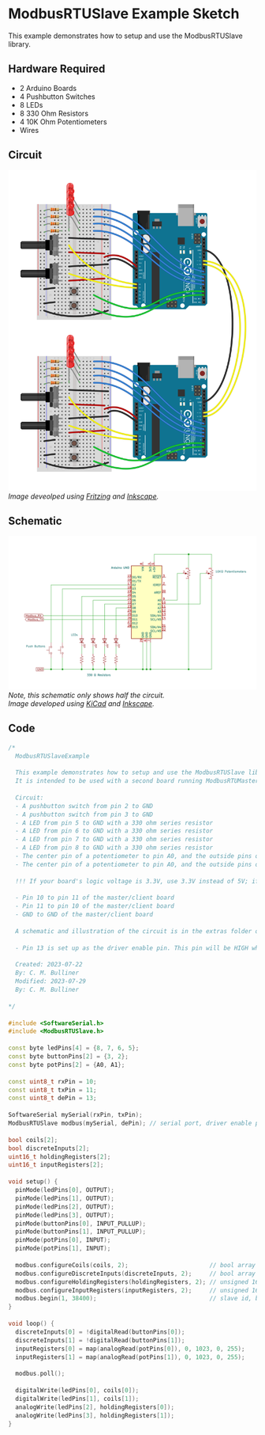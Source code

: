 # ModbusRTUSlave Example Sketch
This example demonstrates how to setup and use the ModbusRTUSlave library.

## Hardware Required
- 2 Arduino Boards
- 4 Pushbutton Switches
- 8 LEDs
- 8 330 Ohm Resistors
- 4 10K Ohm Potentiometers
- Wires

## Circuit
![](./ModbusRTUMasterSlaveExampleBreadBoard.svg)  
_Image deveolped using [Fritzing](https://fritzing.org/) and [Inkscape](https://inkscape.org/)._

## Schematic
![](./ModbusRTUMasterSlaveExampleSchematic.svg)  
_Note, this schematic only shows half the circuit._  
_Image developed using [KiCad](https://www.kicad.org/) and [Inkscape](https://inkscape.org/)._


## Code
``` C++
/*
  ModbusRTUSlaveExample

  This example demonstrates how to setup and use the ModbusRTUSlave library.
  It is intended to be used with a second board running ModbusRTUMasterExample from the ModbusRTUMaster library.  
  
  Circuit:
  - A pushbutton switch from pin 2 to GND
  - A pushbutton switch from pin 3 to GND
  - A LED from pin 5 to GND with a 330 ohm series resistor
  - A LED from pin 6 to GND with a 330 ohm series resistor
  - A LED from pin 7 to GND with a 330 ohm series resistor
  - A LED from pin 8 to GND with a 330 ohm series resistor
  - The center pin of a potentiometer to pin A0, and the outside pins of the potentiometer to 5V and GND
  - The center pin of a potentiometer to pin A0, and the outside pins of the potentiometer to 5V and GND
  
  !!! If your board's logic voltage is 3.3V, use 3.3V instead of 5V; if in doubt use the IOREF pin !!!
  
  - Pin 10 to pin 11 of the master/client board
  - Pin 11 to pin 10 of the master/client board
  - GND to GND of the master/client board
  
  A schematic and illustration of the circuit is in the extras folder of the ModbusRTUSlave library.

  - Pin 13 is set up as the driver enable pin. This pin will be HIGH whenever the board is transmitting.
  
  Created: 2023-07-22
  By: C. M. Bulliner
  Modified: 2023-07-29
  By: C. M. Bulliner
  
*/

#include <SoftwareSerial.h>
#include <ModbusRTUSlave.h>

const byte ledPins[4] = {8, 7, 6, 5};
const byte buttonPins[2] = {3, 2};
const byte potPins[2] = {A0, A1};

const uint8_t rxPin = 10;
const uint8_t txPin = 11;
const uint8_t dePin = 13;

SoftwareSerial mySerial(rxPin, txPin);
ModbusRTUSlave modbus(mySerial, dePin); // serial port, driver enable pin for rs-485 (optional)

bool coils[2];
bool discreteInputs[2];
uint16_t holdingRegisters[2];
uint16_t inputRegisters[2];

void setup() {
  pinMode(ledPins[0], OUTPUT);
  pinMode(ledPins[1], OUTPUT);
  pinMode(ledPins[2], OUTPUT);
  pinMode(ledPins[3], OUTPUT);
  pinMode(buttonPins[0], INPUT_PULLUP);
  pinMode(buttonPins[1], INPUT_PULLUP);
  pinMode(potPins[0], INPUT);
  pinMode(potPins[1], INPUT);

  modbus.configureCoils(coils, 2);                       // bool array of coil values, number of coils
  modbus.configureDiscreteInputs(discreteInputs, 2);     // bool array of discrete input values, number of discrete inputs
  modbus.configureHoldingRegisters(holdingRegisters, 2); // unsigned 16 bit integer array of holding register values, number of holding registers
  modbus.configureInputRegisters(inputRegisters, 2);     // unsigned 16 bit integer array of input register values, number of input registers
  modbus.begin(1, 38400);                                // slave id, baud rate, config (optional)
}

void loop() {
  discreteInputs[0] = !digitalRead(buttonPins[0]);
  discreteInputs[1] = !digitalRead(buttonPins[1]);
  inputRegisters[0] = map(analogRead(potPins[0]), 0, 1023, 0, 255);
  inputRegisters[1] = map(analogRead(potPins[1]), 0, 1023, 0, 255);
  
  modbus.poll();

  digitalWrite(ledPins[0], coils[0]);
  digitalWrite(ledPins[1], coils[1]);
  analogWrite(ledPins[2], holdingRegisters[0]);
  analogWrite(ledPins[3], holdingRegisters[1]);
}
```